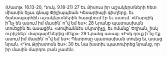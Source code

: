 (Մատթ. 16.13-20, Ղուկ. 9.18-21)
27 Եւ Յիսուս իր աշակերտների հետ միասին ելաւ գնաց Փիլիպպեան Կեսարիայի գիւղերը. եւ ճանապարհին աշակերտներին հարցնում էր եւ ասում. «Մարդիկ ի՞նչ են ասում իմ մասին՝ ո՞վ եմ ես»: 28 Նրանք պատասխան տուեցին եւ ասացին. «Յովհաննէս Մկրտիչը, եւ ոմանք՝ Եղիան, իսկ ուրիշներ՝ մարգարէներից մէկը»: 29 Նրանց ասաց. «Իսկ դուք ի՞նչ էք ասում իմ մասին՝ ո՞վ եմ ես»: Պետրոսը պատասխան տուեց եւ ասաց նրան. «Դու Քրիստոսն ես»: 30 Եւ նա խստիւ պատուիրեց նրանց, որ իր մասին մարդու բան չասեն:
